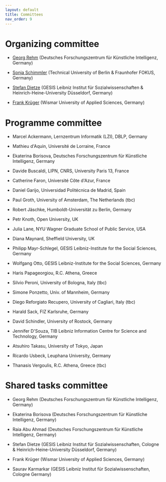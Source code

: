 ```yaml
---
layout: default
title: Committees
nav_order: 9
---
```


# Organizing committee

* [Georg Rehm](http://georg-re.hm) (Deutsches Forschungszentrum für Künstliche Intelligenz, Germany)

* [Sonja Schimmler](https://sites.google.com/view/sonjaschimmler/biography) (Technical University of Berlin & Fraunhofer FOKUS, Germany)

* [Stefan Dietze](http://stefandietze.net) (GESIS Leibniz Institut für Sozialwissenschaften & Heinrich-Heine-University Düsseldorf, Germany)

* [Frank Krüger](https://fiw.hs-wismar.de/bereiche/eui/personen-gremien/prof-dr-ing-frank-krueger/) (Wismar University of Applied Sciences, Germany)

# Programme committee

* Marcel Ackermann, Lernzentrum Informatik (LZI), DBLP, Germany 

* Mathieu d'Aquin, Université de Lorraine, France 

* Ekaterina Borisova, Deutsches Forschungszentrum für Künstliche Intelligenz, Germany

* Davide Buscaldi, LIPN, CNRS, University Paris 13, France

* Catherine Faron, Université Côte d'Azur, France

* Daniel Garijo, Universidad Politécnica de Madrid, Spain 

* Paul Groth, University of Amsterdam, The Netherlands (tbc)

* Robert Jäschke, Humboldt-Universität zu Berlin, Germany

* Petr Knoth, Open University, UK

* Julia Lane, NYU Wagner Graduate School of Public Service, USA

* Diana Maynard, Sheffield University, UK 

* Philipp Mayr-Schlegel, GESIS Leibniz-Institute for the Social Sciences, Germany 

* Wolfgang Otto, GESIS Leibniz-Institute for the Social Sciences, Germany 

* Haris Papageorgiou, R.C. Athena, Greece 

* Silvio Peroni, University of Bologna, Italy (tbc)

* Simone Ponzetto, Univ. of Mannheim, Germany 

* Diego Reforgiato Recupero, University of Cagliari, Italy (tbc)

* Harald Sack, FIZ Karlsruhe, Germany

* David Schindler, University of Rostock, Germany

* Jennifer D'Souza, TIB Leibniz Information Centre for Science and Technology, Germany 

* Atsuhiro Takasu, University of Tokyo, Japan 

* Ricardo Usbeck, Leuphana University, Germany 

* Thanasis Vergoulis, R.C. Athena, Greece (tbc)

# Shared tasks committee

* Georg Rehm (Deutsches Forschungszentrum für Künstliche Intelligenz, Germany)
  
* Ekaterina Borisova (Deutsches Forschungszentrum für Künstliche Intelligenz, Germany)
  
* Raia Abu Ahmad (Deutsches Forschungszentrum für Künstliche Intelligenz, Germany)

* Stefan Dietze (GESIS Leibniz Institut für Sozialwissenschaften, Cologne & Heinrich-Heine-University Düsseldorf, Germany)

* Frank Krüger (Wismar University of Applied Sciences, Germany)

* Saurav Karmarkar (GESIS Leibniz Institut für Sozialwissenschaften, Cologne Germany)
